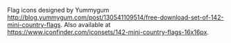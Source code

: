 Flag icons designed by Yummygum <http://blog.yummygum.com/post/130541109514/free-download-set-of-142-mini-country-flags>. Also available at <https://www.iconfinder.com/iconsets/142-mini-country-flags-16x16px>.
